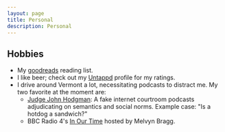 ```yaml
---
layout: page
title: Personal
description: Personal
---
```


## **Hobbies**

* My [goodreads](https://www.goodreads.com/review/list/22753418-albert?shelf=read&utm_medium=api) reading list.
* I like beer; check out my
[Untappd](https://untappd.com/user/rudeboybert) profile for my ratings.
* I drive around Vermont a lot, necessitating podcasts to distract me. My two
favorite at the moment are:
    + [Judge John Hodgman](http://www.maximumfun.org/shows/judge-john-hodgman): A fake internet courtroom podcasts adjudicating on semantics and social norms. Example case: "Is a hotdog a sandwich?"
    + BBC Radio 4's [In Our Time](http://www.bbc.co.uk/programmes/b006qykl/episodes/downloads) hosted by Melvyn Bragg.
